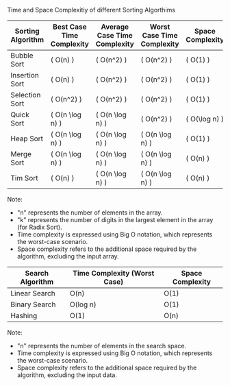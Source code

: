 Time and Space Complexitiy of different Sorting Algorthims

| Sorting Algorithm | Best Case Time Complexity | Average Case Time Complexity | Worst Case Time Complexity | Space Complexity |
|-------------------|---------------------------|------------------------------|----------------------------|------------------|
| Bubble Sort       | \( O(n) \)                | \( O(n^2) \)                 | \( O(n^2) \)               | \( O(1) \)       |
| Insertion Sort    | \( O(n) \)                | \( O(n^2) \)                 | \( O(n^2) \)               | \( O(1) \)       |
| Selection Sort    | \( O(n^2) \)              | \( O(n^2) \)                 | \( O(n^2) \)               | \( O(1) \)       |
| Quick Sort        | \( O(n \log n) \)         | \( O(n \log n) \)            | \( O(n^2) \)               | \( O(\log n) \)  |
| Heap Sort         | \( O(n \log n) \)         | \( O(n \log n) \)            | \( O(n \log n) \)          | \( O(1) \)       |
| Merge Sort        | \( O(n \log n) \)         | \( O(n \log n) \)            | \( O(n \log n) \)          | \( O(n) \)       |
| Tim Sort          | \( O(n) \)                | \( O(n \log n) \)            | \( O(n \log n) \)          | \( O(n) \)       |

Note: 
- "n" represents the number of elements in the array.
- "k" represents the number of digits in the largest element in the array (for Radix Sort).
- Time complexity is expressed using Big O notation, which represents the worst-case scenario.
- Space complexity refers to the additional space required by the algorithm, excluding the input array.


Search Algorithm | Time Complexity (Worst Case) | Space Complexity
---------------- | ----------------------------- | ----------------
Linear Search    | O(n)                          | O(1)
Binary Search    | O(log n)                      | O(1)
Hashing          | O(1)                          | O(n)

Note:
- "n" represents the number of elements in the search space.
- Time complexity is expressed using Big O notation, which represents the worst-case scenario.
- Space complexity refers to the additional space required by the algorithm, excluding the input data.

